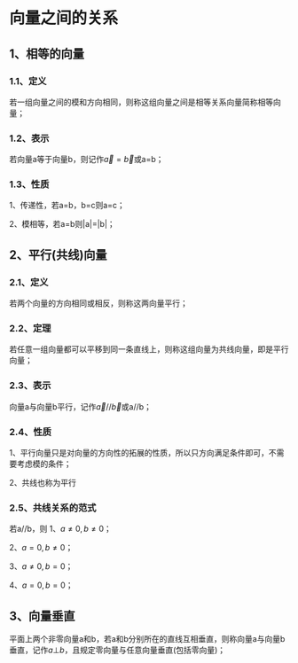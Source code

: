 # 向量之间的关系

## 1、相等的向量
### 1.1、定义
若一组向量之间的模和方向相同，则称这组向量之间是相等关系向量简称相等向量；

### 1.2、表示
若向量a等于向量b，则记作$\vec a=\vec b$或a=b；

### 1.3、性质
1、传递性，若a=b，b=c则a=c；

2、模相等，若a=b则|a|=|b|；

## 2、平行(共线)向量
### 2.1、定义
若两个向量的方向相同或相反，则称这两向量平行；

### 2.2、定理
若任意一组向量都可以平移到同一条直线上，则称这组向量为共线向量，即是平行向量；

### 2.3、表示
向量a与向量b平行，记作$\vec a//\vec b$或a//b；

### 2.4、性质
1、平行向量只是对向量的方向性的拓展的性质，所以只方向满足条件即可，不需要考虑模的条件；

2、共线也称为平行

### 2.5、共线关系的范式
若a//b，则
1、$a\ne 0,b\ne 0$；

2、$a=0,b\ne 0$；

3、$a\ne 0,b=0$；

4、$a=0,b=0$；

## 3、向量垂直
平面上两个非零向量a和b，若a和b分别所在的直线互相垂直，则称向量a与向量b垂直，记作$a\bot b$，且规定零向量与任意向量垂直(包括零向量)；
